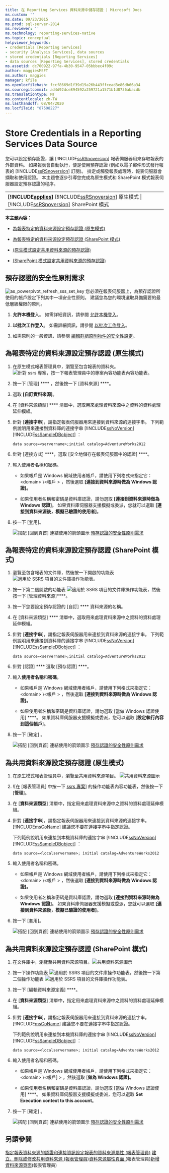 ```yaml
---
title: 在 Reporting Services 資料來源中儲存認證 | Microsoft Docs
ms.custom: ''
ms.date: 09/23/2015
ms.prod: sql-server-2014
ms.reviewer: ''
ms.technology: reporting-services-native
ms.topic: conceptual
helpviewer_keywords:
- credentials [Reporting Services]
- security [Analysis Services], data sources
- stored credentials [Reporting Services]
- data sources [Reporting Services], stored credentials
ms.assetid: dc700922-97fa-4b30-9547-05bbbec4f09c
author: maggiesMSFT
ms.author: maggies
manager: kfile
ms.openlocfilehash: fccf8669d1f39d19a26b443ffcead8e86db66a34
ms.sourcegitcommit: ad4d92dce894592a259721a1571b1d8736abacdb
ms.translationtype: MT
ms.contentlocale: zh-TW
ms.lasthandoff: 08/04/2020
ms.locfileid: "87598227"
---
```

# <a name="store-credentials-in-a-reporting-services-data-source"></a>Store Credentials in a Reporting Services Data Source
  您可以設定預存認證，讓 [!INCLUDE[ssRSnoversion](../../../includes/ssrsnoversion-md.md)] 報表伺服器用來存取報表的外部資料。 如果報表會自動執行，便是使用預存認證 (例如以電子郵件形式發行報表的 [!INCLUDE[ssRSnoversion](../../../includes/ssrsnoversion-md.md)] 訂閱)。 排定或觸發報表處理時，報表伺服器會擷取和使用認證。 本主題會逐步引導您完成為原生模式和 SharePoint 模式報表伺服器設定預存認證的程序。

||
|-|
|**[!INCLUDE[applies](../../includes/applies-md.md)]** [!INCLUDE[ssRSnoversion](../../../includes/ssrsnoversion-md.md)] 原生模式 &#124; [!INCLUDE[ssRSnoversion](../../../includes/ssrsnoversion-md.md)] SharePoint 模式|

 **本主題內容：**

-   [為報表特定的資料來源設定預存認證 (原生模式) ](#bkmk_stored_credentials_data_source_native)

-   [為報表特定的資料來源設定預存認證 (SharePoint 模式) ](#bkmk_stored_credentials_data_source_sharepoint)

-   [ (原生模式設定共用資料來源的預存認證) ](#bkmk_stored_credentials_shared_data_source_native)

-   [ (SharePoint 模式設定共用資料來源的預存認證) ](#bkmk_stored_credentials_shared_data_source_sharepoint)

##  <a name="security-policy-requirements-for-stored-credentials"></a><a name="bkmk_top"></a> 預存認證的安全性原則需求
 ![as_powerpivot_refresh_sss_set_key](../../analysis-services/media/as-powerpivot-refresh-sss-set-key.gif "as_powerpivot_refresh_sss_set_key") 您必須在報表伺服器上，為預存認證所使用的帳戶設定下列其中一項安全性原則。 建議您為您的環境選取具備需要的最低層級權限的原則。

1.  **允許本機登**入。 如需詳細資訊，請參閱 [允許本機登入](https://technet.microsoft.com/library/cc756809\(v=WS.10\).aspx)。

2.  **以批次工作登入**。 如需詳細資訊，請參閱 [以批次工作登入](https://technet.microsoft.com/library/cc755659\(v=ws.10\).aspx)。

3.  如需原則的一般資訊，請參閱 [編輯群組原則物件的安全性設定](https://technet.microsoft.com/library/cc736516\(v=ws.10\).aspx)。

##  <a name="configure-stored-credentials-for-a-report-specific-data-source-native-mode"></a><a name="bkmk_stored_credentials_data_source_native"></a> 為報表特定的資料來源設定預存認證 (原生模式)

1.  在原生模式報表管理員中，瀏覽至包含報表的資料夾。 ![針對 ssrs 專案，按一下報表管理員中](../media/ssrs-report-manager-item-context-menu.png "報表管理員中適用於 SSRS 項目的內容功能表")的專案內容功能表內容功能表。

2.  按一下 [管理] **** ，然後按一下 [資料來源] ****。

3.  選取 **[自訂資料來源]**。

4.  在 [資料來源類型] **** 清單中，選取用來處理資料來源中之資料的資料處理延伸模組。

5.  針對 [**連接字串**]，請指定報表伺服器用來連接到資料來源的連接字串。 下列範例說明用來連接到資料庫的連接字串 [!INCLUDE[ssNoVersion](../../../includes/ssnoversion-md.md)] [!INCLUDE[ssSampleDBobject](../../../includes/sssampledbobject-md.md)] ：

    ```
    data source=<servername>;initial catalog=AdventureWorks2012
    ```

6.  針對 [連接方式] ****，選取 [安全地儲存在報表伺服器中的認證] ****。

7.  輸入使用者名稱和密碼。

    -   如果帳戶是 Windows 網域使用者帳戶，請使用下列格式來指定它： \<domain> \\<帳戶 \> ，然後選取 **[連接到資料來源時做為 Windows 認證]。**

    -   如果使用者名稱和密碼是資料庫認證，請勿選取 **[連接到資料來源時做為 Windows 認證]**。 如果資料庫伺服器支援模擬或委派，您就可以選取 **[連接到資料來源後，模擬已驗證的使用者]**。

8.  按一下 [套用]。

     ![搭配 [回到頁首] 連結使用的箭頭圖示](../../2014-toc/media/uparrow16x16.gif "與 [回到頁首] 連結搭配使用的箭頭圖示") [預存認證的安全性原則需求](#bkmk_top)

##  <a name="configure-stored-credentials-for-a-report-specific-data-source-sharepoint-mode"></a><a name="bkmk_stored_credentials_data_source_sharepoint"></a> 為報表特定的資料來源設定預存認證 (SharePoint 模式)

1.  瀏覽至包含報表的文件庫，然後按一下開啟的功能表 ![適用於 SSRS 項目的文件庫操作功能表](../media/ssrs-sharepoint-item-context-menu.png "適用於 SSRS 項目的文件庫操作功能表")。

2.  按一下第二個開啟的功能表 ![適用於 SSRS 項目的文件庫操作功能表](../media/ssrs-sharepoint-item-context-menu.png "適用於 SSRS 項目的文件庫操作功能表")，然後按一下 [管理資料來源]****。

3.  按一下您要設定預存認證的 [自訂] **** 資料來源的名稱。

4.  在 [資料來源類型] **** 清單中，選取用來處理資料來源中之資料的資料處理延伸模組。

5.  針對 [**連接字串**]，請指定報表伺服器用來連接到資料來源的連接字串。 下列範例說明用來連接到資料庫的連接字串 [!INCLUDE[ssNoVersion](../../../includes/ssnoversion-md.md)] [!INCLUDE[ssSampleDBobject](../../../includes/sssampledbobject-md.md)] ：

    ```
    data source=<servername>;initial catalog=AdventureWorks2012
    ```

6.  針對 [認證] **** 選取 [預存認證] ****。

7.  輸入**使用者名稱**和**密碼**。

    -   如果帳戶是 Windows 網域使用者帳戶，請使用下列格式來指定它： \<domain> \\<帳戶 \> ，然後選取 **[連接到資料來源時做為 Windows 認證]。**

    -   如果使用者名稱和密碼是資料庫認證，請勿選取 [當做 Windows 認證使用] ****。 如果資料庫伺服器支援模擬或委派，您可以選取 [**設定執行內容到這個帳戶**]。

8.  按一下 [確定]  。

     ![搭配 [回到頁首] 連結使用的箭頭圖示](../../2014-toc/media/uparrow16x16.gif "與 [回到頁首] 連結搭配使用的箭頭圖示") [預存認證的安全性原則需求](#bkmk_top)

##  <a name="configure-stored-credentials-for-a-shared-data-source-native-mode"></a><a name="bkmk_stored_credentials_shared_data_source_native"></a> 為共用資料來源設定預存認證 (原生模式)

1.  在原生模式報表管理員中，瀏覽至共用資料來源項目。 ![共用資料來源圖示](../media/hlp-16datasource.png "共用資料來源圖示")

2.  ![在 [報表管理員] 中按一下 [ssrs 專案](../media/ssrs-report-manager-item-context-menu.png "報表管理員中適用於 SSRS 項目的內容功能表")] 的操作功能表內容功能表，然後按一下 [**管理**]。

3.  在 [**資料來源類型**] 清單中，指定用來處理資料來源中之資料的資料處理延伸模組。

4.  針對 [**連接字串**]，請指定報表伺服器用來連接到資料來源的連接字串。 [!INCLUDE[msCoName](../../../includes/msconame-md.md)] 建議您不要在連接字串中指定認證。

     下列範例說明用來連接到本機資料庫的連接字串 [!INCLUDE[ssNoVersion](../../../includes/ssnoversion-md.md)] [!INCLUDE[ssSampleDBobject](../../../includes/sssampledbobject-md.md)] ：

    ```
    data source=<localservername>; initial catalog=AdventureWorks2012
    ```

5.  輸入使用者名稱和密碼。

    -   如果帳戶是 Windows 網域使用者帳戶，請使用下列格式來指定它： \<domain> \\<帳戶 \> ，然後選取 **[連接到資料來源時做為 Windows 認證]。**

    -   如果使用者名稱和密碼是資料庫認證，請勿選取 **[連接到資料來源時做為 Windows 認證]**。 如果資料庫伺服器支援模擬或委派，您就可以選取 **[連接到資料來源後，模擬已驗證的使用者]**。

6.  按一下 [套用]。

     ![搭配 [回到頁首] 連結使用的箭頭圖示](../../2014-toc/media/uparrow16x16.gif "與 [回到頁首] 連結搭配使用的箭頭圖示") [預存認證的安全性原則需求](#bkmk_top)

##  <a name="configure-stored-credentials-for-a-shared-data-source-sharepoint-mode"></a><a name="bkmk_stored_credentials_shared_data_source_sharepoint"></a> 為共用資料來源設定預存認證 (SharePoint 模式)

1.  在文件庫中，瀏覽至共用資料來源項目。![共用資料來源圖示](../media/hlp-16datasource.png "共用資料來源圖示")

2.  按一下操作功能表 ![適用於 SSRS 項目的文件庫操作功能表](../media/ssrs-sharepoint-item-context-menu.png "適用於 SSRS 項目的文件庫操作功能表")，然後按一下第二個操作功能表 ![適用於 SSRS 項目的文件庫操作功能表](../media/ssrs-sharepoint-item-context-menu.png "適用於 SSRS 項目的文件庫操作功能表")。

3.  按一下 [編輯資料來源定義] ****。

4.  在 [**資料來源類型**] 清單中，指定用來處理資料來源中之資料的資料處理延伸模組。

5.  針對 [**連接字串**]，請指定報表伺服器用來連接到資料來源的連接字串。 [!INCLUDE[msCoName](../../../includes/msconame-md.md)] 建議您不要在連接字串中指定認證。

     下列範例說明用來連接到本機資料庫的連接字串 [!INCLUDE[ssNoVersion](../../../includes/ssnoversion-md.md)] [!INCLUDE[ssSampleDBobject](../../../includes/sssampledbobject-md.md)] ：

    ```
    data source=<localservername>; initial catalog=AdventureWorks2012
    ```

6.  輸入使用者名稱和密碼。

    -   如果帳戶是 Windows 網域使用者帳戶，請使用下列格式來指定它： \<domain> \\<帳戶] \> ，然後選取 [**做為 Windows 認證]。**

    -   如果使用者名稱和密碼是資料庫認證，請勿選取 [當做 Windows 認證使用] ****。 如果資料庫伺服器支援模擬或委派，您可以選取 **Set Execution context to this account**。

7.  按一下 [確定] 。

     ![搭配 [回到頁首] 連結使用的箭頭圖示](../../2014-toc/media/uparrow16x16.gif "與 [回到頁首] 連結搭配使用的箭頭圖示") [預存認證的安全性原則需求](#bkmk_top)

## <a name="see-also"></a>另請參閱
 [指定報表資料來源的認證和連接資訊](../../integration-services/connection-manager/data-sources.md)[設定報表的資料來源屬性 &#40;報表管理員&#41;](configure-data-source-properties-for-a-report-report-manager.md) [建立、刪除或修改共用資料來源 &#40;報表管理員](../create-delete-or-modify-a-shared-data-source-report-manager.md)&#41;[資料來源屬性頁面 &#40;](../data-sources-properties-page-report-manager.md)報表管理員&#41;[新增資料來源頁面](../new-data-source-page-report-manager.md)&#40;報表管理員&#41;


